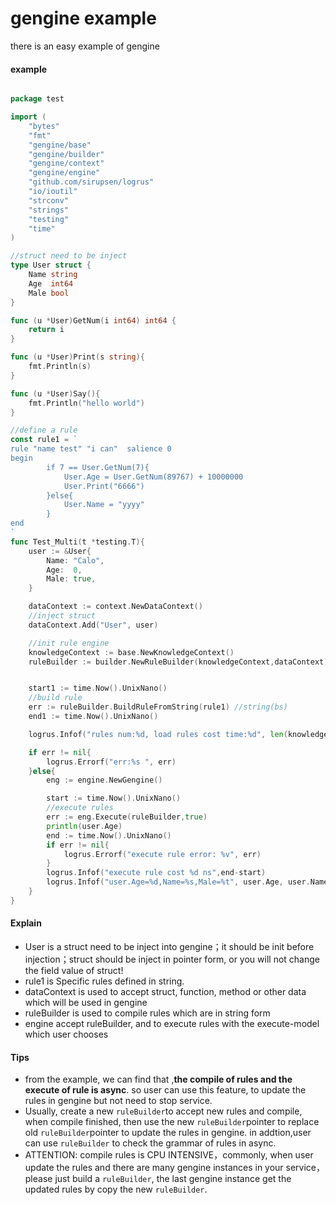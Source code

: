 # gengine example
there is an easy example of gengine 

#### example
```go

package test

import (
	"bytes"
	"fmt"
	"gengine/base"
	"gengine/builder"
	"gengine/context"
	"gengine/engine"
	"github.com/sirupsen/logrus"
	"io/ioutil"
	"strconv"
	"strings"
	"testing"
	"time"
)

//struct need to be inject
type User struct {
	Name string
	Age  int64
	Male bool
}

func (u *User)GetNum(i int64) int64 {
	return i
}

func (u *User)Print(s string){
	fmt.Println(s)
}

func (u *User)Say(){
	fmt.Println("hello world")
}

//define a rule
const rule1 = `
rule "name test" "i can"  salience 0
begin
		if 7 == User.GetNum(7){
			User.Age = User.GetNum(89767) + 10000000
			User.Print("6666")
		}else{
			User.Name = "yyyy"
		}
end
`
func Test_Multi(t *testing.T){
	user := &User{
		Name: "Calo",
		Age:  0,
		Male: true,
	}

	dataContext := context.NewDataContext()
	//inject struct
    dataContext.Add("User", user)

	//init rule engine
	knowledgeContext := base.NewKnowledgeContext()
	ruleBuilder := builder.NewRuleBuilder(knowledgeContext,dataContext)


	start1 := time.Now().UnixNano()
    //build rule
	err := ruleBuilder.BuildRuleFromString(rule1) //string(bs)
	end1 := time.Now().UnixNano()

	logrus.Infof("rules num:%d, load rules cost time:%d", len(knowledgeContext.RuleEntities), end1-start1 )

	if err != nil{
		logrus.Errorf("err:%s ", err)
	}else{
		eng := engine.NewGengine()

		start := time.Now().UnixNano()
        //execute rules
		err := eng.Execute(ruleBuilder,true)
		println(user.Age)
		end := time.Now().UnixNano()
		if err != nil{
			logrus.Errorf("execute rule error: %v", err)
		}
		logrus.Infof("execute rule cost %d ns",end-start)
		logrus.Infof("user.Age=%d,Name=%s,Male=%t", user.Age, user.Name, user.Male)
	}
}
```

#### Explain
- User is a struct need to be inject into gengine；it should be init before injection；struct should be inject in pointer form, or you will not change the field value of struct!
- rule1 is Specific rules defined in string.
- dataContext is used to accept struct, function, method or other data which will be used in gengine
- ruleBuilder is used to compile rules which are in string form
- engine accept ruleBuilder, and to execute rules with the execute-model which user chooses

#### Tips
- from the example, we can find that ,****the compile of rules and the execute of rule is async****. so user can use this feature, to update the rules in gengine but not need to stop service.
- Usually, create a new ```ruleBuilder```to accept new rules and compile, when compile finished, then use the new ```ruleBuilder```pointer to replace old ```ruleBuilder```pointer to update the rules in gengine.
 in addtion,user can use ```ruleBuilder``` to check the grammar of rules in async.
- ATTENTION:  compile rules is CPU INTENSIVE，commonly, when user update the rules and there are many gengine instances in your service，please just build a ```ruleBuilder```, the last gengine instance get the updated rules by copy the new ```ruleBuilder```. 




